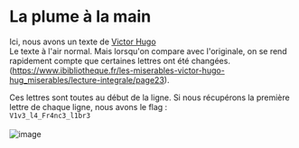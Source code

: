 # La plume à la main

Ici, nous avons un texte de [Victor Hugo](https://github.com/Nouman404/404CTF_2022/blob/main/Stegano/note.png) </br>
Le texte à l'air normal. Mais lorsqu'on compare avec l'originale, on se rend rapidement compte que certaines lettres ont été changées.
(https://www.ibibliotheque.fr/les-miserables-victor-hugo-hug_miserables/lecture-integrale/page23).

Ces lettres sont toutes au début de la ligne. Si nous récupérons la première lettre de chaque ligne, nous avons le flag :</br>```V1v3_l4_Fr4nc3_l1br3```</br></br>
![image](https://user-images.githubusercontent.com/73934639/174497831-165a628c-379a-4c01-9d96-2e0373d0ec45.png)
